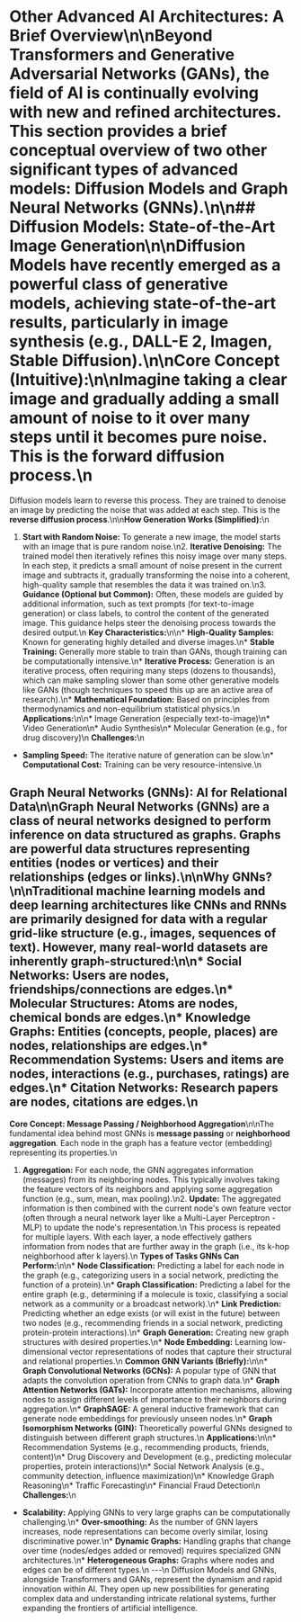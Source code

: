 # Other Advanced AI Architectures: A Brief Overview\n\nBeyond Transformers and Generative Adversarial Networks (GANs), the field of AI is continually evolving with new and refined architectures. This section provides a brief conceptual overview of two other significant types of advanced models: **Diffusion Models** and **Graph Neural Networks (GNNs)**.\n\n## Diffusion Models: State-of-the-Art Image Generation\n\nDiffusion Models have recently emerged as a powerful class of generative models, achieving state-of-the-art results, particularly in image synthesis (e.g., DALL-E 2, Imagen, Stable Diffusion).\n\n**Core Concept (Intuitive):**\n\nImagine taking a clear image and gradually adding a small amount of noise to it over many steps until it becomes pure noise. This is the **forward diffusion process**.\n
Diffusion models learn to reverse this process. They are trained to denoise an image by predicting the noise that was added at each step. This is the **reverse diffusion process**.\n\n**How Generation Works (Simplified):**\n
1.  **Start with Random Noise:** To generate a new image, the model starts with an image that is pure random noise.\n2.  **Iterative Denoising:** The trained model then iteratively refines this noisy image over many steps. In each step, it predicts a small amount of noise present in the current image and subtracts it, gradually transforming the noise into a coherent, high-quality sample that resembles the data it was trained on.\n3.  **Guidance (Optional but Common):** Often, these models are guided by additional information, such as text prompts (for text-to-image generation) or class labels, to control the content of the generated image. This guidance helps steer the denoising process towards the desired output.\n
**Key Characteristics:**\n\n*   **High-Quality Samples:** Known for generating highly detailed and diverse images.\n*   **Stable Training:** Generally more stable to train than GANs, though training can be computationally intensive.\n*   **Iterative Process:** Generation is an iterative process, often requiring many steps (dozens to thousands), which can make sampling slower than some other generative models like GANs (though techniques to speed this up are an active area of research).\n*   **Mathematical Foundation:** Based on principles from thermodynamics and non-equilibrium statistical physics.\n
**Applications:**\n\n*   Image Generation (especially text-to-image)\n*   Video Generation\n*   Audio Synthesis\n*   Molecular Generation (e.g., for drug discovery)\n
**Challenges:**\n
*   **Sampling Speed:** The iterative nature of generation can be slow.\n*   **Computational Cost:** Training can be very resource-intensive.\n
## Graph Neural Networks (GNNs): AI for Relational Data\n\nGraph Neural Networks (GNNs) are a class of neural networks designed to perform inference on data structured as graphs. Graphs are powerful data structures representing entities (nodes or vertices) and their relationships (edges or links).\n\n**Why GNNs?**\n\nTraditional machine learning models and deep learning architectures like CNNs and RNNs are primarily designed for data with a regular grid-like structure (e.g., images, sequences of text). However, many real-world datasets are inherently graph-structured:\n\n*   **Social Networks:** Users are nodes, friendships/connections are edges.\n*   **Molecular Structures:** Atoms are nodes, chemical bonds are edges.\n*   **Knowledge Graphs:** Entities (concepts, people, places) are nodes, relationships are edges.\n*   **Recommendation Systems:** Users and items are nodes, interactions (e.g., purchases, ratings) are edges.\n*   **Citation Networks:** Research papers are nodes, citations are edges.\n
**Core Concept: Message Passing / Neighborhood Aggregation**\n\nThe fundamental idea behind most GNNs is **message passing** or **neighborhood aggregation**. Each node in the graph has a feature vector (embedding) representing its properties.\n
1.  **Aggregation:** For each node, the GNN aggregates information (messages) from its neighboring nodes. This typically involves taking the feature vectors of its neighbors and applying some aggregation function (e.g., sum, mean, max pooling).\n2.  **Update:** The aggregated information is then combined with the current node\'s own feature vector (often through a neural network layer like a Multi-Layer Perceptron - MLP) to update the node\'s representation.\n
This process is repeated for multiple layers. With each layer, a node effectively gathers information from nodes that are further away in the graph (i.e., its k-hop neighborhood after k layers).\n
**Types of Tasks GNNs Can Perform:**\n\n*   **Node Classification:** Predicting a label for each node in the graph (e.g., categorizing users in a social network, predicting the function of a protein).\n*   **Graph Classification:** Predicting a label for the entire graph (e.g., determining if a molecule is toxic, classifying a social network as a community or a broadcast network).\n*   **Link Prediction:** Predicting whether an edge exists (or will exist in the future) between two nodes (e.g., recommending friends in a social network, predicting protein-protein interactions).\n*   **Graph Generation:** Creating new graph structures with desired properties.\n*   **Node Embedding:** Learning low-dimensional vector representations of nodes that capture their structural and relational properties.\n
**Common GNN Variants (Briefly):**\n\n*   **Graph Convolutional Networks (GCNs):** A popular type of GNN that adapts the convolution operation from CNNs to graph data.\n*   **Graph Attention Networks (GATs):** Incorporate attention mechanisms, allowing nodes to assign different levels of importance to their neighbors during aggregation.\n*   **GraphSAGE:** A general inductive framework that can generate node embeddings for previously unseen nodes.\n*   **Graph Isomorphism Networks (GIN):** Theoretically powerful GNNs designed to distinguish between different graph structures.\n
**Applications:**\n\n*   Recommendation Systems (e.g., recommending products, friends, content)\n*   Drug Discovery and Development (e.g., predicting molecular properties, protein interactions)\n*   Social Network Analysis (e.g., community detection, influence maximization)\n*   Knowledge Graph Reasoning\n*   Traffic Forecasting\n*   Financial Fraud Detection\n
**Challenges:**\n
*   **Scalability:** Applying GNNs to very large graphs can be computationally challenging.\n*   **Over-smoothing:** As the number of GNN layers increases, node representations can become overly similar, losing discriminative power.\n*   **Dynamic Graphs:** Handling graphs that change over time (nodes/edges added or removed) requires specialized GNN architectures.\n*   **Heterogeneous Graphs:** Graphs where nodes and edges can be of different types.\n
---\n
Diffusion Models and GNNs, alongside Transformers and GANs, represent the dynamism and rapid innovation within AI. They open up new possibilities for generating complex data and understanding intricate relational systems, further expanding the frontiers of artificial intelligence. 